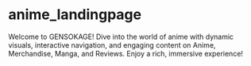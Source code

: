# anime_landingpage
Welcome to GENSOKAGE! Dive into the world of anime with dynamic visuals, interactive navigation, and engaging content on Anime, Merchandise, Manga, and Reviews. Enjoy a rich, immersive experience!
